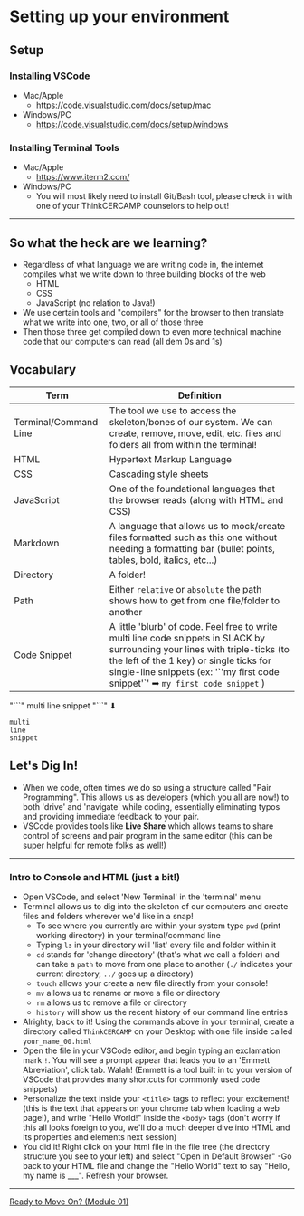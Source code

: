 # Setting up your environment

## Setup
### Installing VSCode
  - Mac/Apple
      - https://code.visualstudio.com/docs/setup/mac
  - Windows/PC
    - https://code.visualstudio.com/docs/setup/windows

### Installing Terminal Tools
  - Mac/Apple
    - https://www.iterm2.com/
  - Windows/PC
    - You will most likely need to install Git/Bash tool, please check in with one of your ThinkCERCAMP counselors to help out!
***

## So what the heck are we learning?
  - Regardless of what language we are writing code in, the internet compiles what we write down to three building blocks of the web
    - HTML
    - CSS
    - JavaScript (no relation to Java!)
  - We use certain tools and "compilers" for the browser to then translate what we write into one, two, or all of those three
  - Then those three get compiled down to even more technical machine code that our computers can read (all dem 0s and 1s)

## Vocabulary
  Term  | Definition
  ----  | ----
  Terminal/Command Line | The tool we use to access the skeleton/bones of our system. We can create, remove, move, edit, etc. files and folders all from within the terminal!
  HTML  | Hypertext Markup Language
  CSS | Cascading style sheets
  JavaScript |  One of the foundational languages that the browser reads (along with HTML and CSS)
  Markdown  | A language that allows us to mock/create files formatted such as this one without needing a formatting bar (bullet points, tables, bold, italics, etc...)
  Directory | A folder!
  Path | Either `relative` or `absolute` the path shows how to get from one file/folder to another
  Code Snippet | A little 'blurb' of code.  Feel free to write multi line code snippets in SLACK by surrounding your lines with triple-ticks (to the left of the 1 key) or single ticks for single-line snippets (ex: '\`'my first code snippet'\`' ➡ `my first code snippet` )

  "\```"
  multi
  line
  snippet
  "\```"
⬇
```
multi
line
snippet
```

## Let's Dig In!
  - When we code, often times we do so using a structure called "Pair Programming".  This allows us as developers (which you all are now!) to both 'drive' and 'navigate' while coding, essentially eliminating typos and providing immediate feedback to your pair.
  - VSCode provides tools like **Live Share** which allows teams to share control of screens and pair program in the same editor (this can be super helpful for remote folks as well!)

***

### Intro to Console and HTML (just a bit!)
  - Open VSCode, and select 'New Terminal' in the 'terminal' menu
  - Terminal allows us to dig into the skeleton of our computers and create files and folders wherever we'd like in a snap!
    - To see where you currently are within your system type `pwd` (print working directory) in your terminal/command line
    - Typing `ls` in your directory will 'list' every file and folder within it
    - `cd` stands for 'change directory' (that's what we call a folder) and can take a `path` to move from one place to another (`./` indicates your current directory, `../` goes up a directory)
    - `touch` allows your create a new file directly from your console!
    - `mv` allows us to rename or move a file or directory
    - `rm` allows us to remove a file or directory
    - `history` will show us the recent history of our command line entries
  - Alrighty, back to it! Using the commands above in your terminal, create a directory called `ThinkCERCAMP` on your Desktop with one file inside called `your_name_00.html`
  - Open the file in your VSCode editor, and begin typing an exclamation mark `!`.  You will see a prompt appear that leads you to an 'Emmett Abreviation', click tab. Walah! (Emmett is a tool built in to your version of VSCode that provides many shortcuts for commonly used code snippets)
  - Personalize the text inside your `<title>` tags to reflect your excitement! (this is the text that appears on your chrome tab when loading a web page!), and write "Hello World!" inside the `<body>` tags (don't worry if this all looks foreign to you, we'll do a much deeper dive into HTML and its properties and elements next session)
  - You did it! Right click on your html file in the file tree (the directory structure you see to your left) and select "Open in Default Browser"
  -Go back to your HTML file and change the "Hello World" text to say "Hello, my name is ___". Refresh your browser.

***

[Ready to Move On? (Module 01)](../Module_01)

